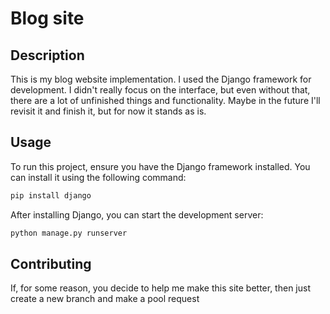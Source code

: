 # Blog site

## Description

This is my blog website implementation. I used the Django framework for development. I didn't really focus on the interface, but even without that, there are a lot of unfinished things and functionality. Maybe in the future I'll revisit it and finish it, but for now it stands as is.

## Usage

To run this project, ensure you have the Django framework installed. You can install it using the following command:
```bash
pip install django
```
After installing Django, you can start the development server:
```bash
python manage.py runserver
```

## Contributing
If, for some reason, you decide to help me make this site better, then just create a new branch and make a pool request
